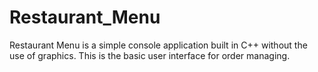 # Restaurant_Menu
Restaurant Menu is a simple console application built in C++ without the use of graphics. This is the basic user interface for order managing.
